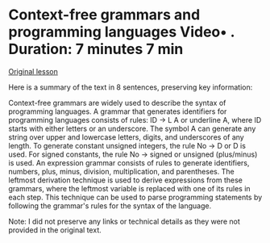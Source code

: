 # Context-free grammars and programming languages Video• . Duration: 7 minutes 7 min

[Original lesson](https://www.coursera.org/learn/uol-fundamentals-of-computer-science/lecture/5QpGY/context-free-grammars-and-programming-languages)

Here is a summary of the text in 8 sentences, preserving key information:

Context-free grammars are widely used to describe the syntax of programming languages. A grammar that generates identifiers for programming languages consists of rules: ID → L A or underline A, where ID starts with either letters or an underscore. The symbol A can generate any string over upper and lowercase letters, digits, and underscores of any length. To generate constant unsigned integers, the rule No → D or D is used. For signed constants, the rule No → signed or unsigned (plus/minus) is used. An expression grammar consists of rules to generate identifiers, numbers, plus, minus, division, multiplication, and parentheses. The leftmost derivation technique is used to derive expressions from these grammars, where the leftmost variable is replaced with one of its rules in each step. This technique can be used to parse programming statements by following the grammar's rules for the syntax of the language.

Note: I did not preserve any links or technical details as they were not provided in the original text.

